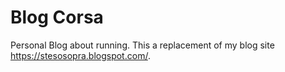 # Blog Corsa
Personal Blog about running. This a replacement of my blog site https://stesosopra.blogspot.com/.
